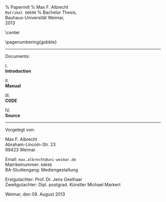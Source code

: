 % Papermill
% Max F. Albrecht \
  `Matrikel 60690` 
% Bachelor Thesis, \
  Bauhaus-Universität Weimar, \
  2013


<!-- print-only: -->
<!-- center the content -->
\center
<!-- don't display page numbers. from <http://tex.stackexchange.com/questions/54333/no-page-numbering> -->
\pagenumbering{gobble}

<!-- Note: centering does not word with block elements, like lists.
that means: only basic text formatting is supported!     -->



---

Documents:

I.\
**Introduction** 

II.\
**Manual** 

III.\
**C0DE** 

IV.\
**Source**


---

Vorgelegt von:

Max F. Albrecht \
Abraham-Lincoln-Str. 23 \
99423 Weimar

Email: `max.albrecht@uni-weimar.de` \
Matrikelnummer: `60690` \
BA-Studiengang: Mediengestaltung

Erstgutachter: Prof. Dr. Jens Geelhaar \
Zweitgutachter: Dipl. postgrad. Künstler Michael Markert

Weimar, den 09. August 2013
